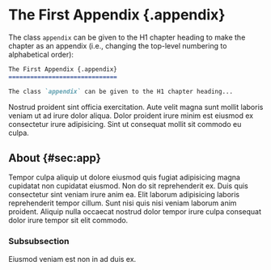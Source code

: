 The First Appendix {.appendix}
==============================

The class `appendix` can be given to the H1 chapter heading to make the chapter
as an appendix (i.e., changing the top-level numbering to alphabetical order):

```markdown
The First Appendix {.appendix}
==============================

The class `appendix` can be given to the H1 chapter heading...
```

Nostrud proident sint officia exercitation. Aute velit magna sunt mollit laboris veniam ut ad irure dolor aliqua. Dolor proident irure minim est eiusmod ex consectetur irure adipisicing. Sint ut consequat mollit sit commodo eu culpa.


## About {#sec:app}

Tempor culpa aliquip ut dolore eiusmod quis fugiat adipisicing magna cupidatat non cupidatat eiusmod. Non do sit reprehenderit ex. Duis quis consectetur sint veniam irure anim ea. Elit laborum adipisicing laboris reprehenderit tempor cillum. Sunt nisi quis nisi veniam laborum anim proident. Aliquip nulla occaecat nostrud dolor tempor irure culpa consequat dolor irure tempor sit elit commodo.


### Subsubsection

Eiusmod veniam est non in ad duis ex.